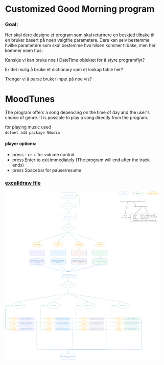 # Customized Good Morning program

### Goal:

Her skal dere designe et program som skal returnere en beskjed tilbake til en bruker basert på noen valgfrie parametere.
Dere kan selv bestemme hvilke parametere som skal bestemme hva hilsen kommer tilbake, men her kommer noen tips:

Kanskje vi kan bruke noe i DateTime objektet for å styre programflyt?

Er det mulig å bruke et dictionary som et lookup table her?

Trenger vi å parse bruker input på noe vis?

# MoodTunes

The program offers a song depending on the time of day and the user's choice of genre. It is possible to play a song directly from the program.

for playing music used  
`dotnet add package NAudio`

#### player options:

- press - or + for volume control
- press Enter to exit immediately (The program will end after the track ends)
- press Spacebar for pause/resume

### [excalidraw file](https://excalidraw.com/#json=HCyGK0OPEShjpy2FMcgTZ,3-ttUcsG6DrBzu2ihPx1-Q)

![alt text](Customisert-God-Morgen.png)
